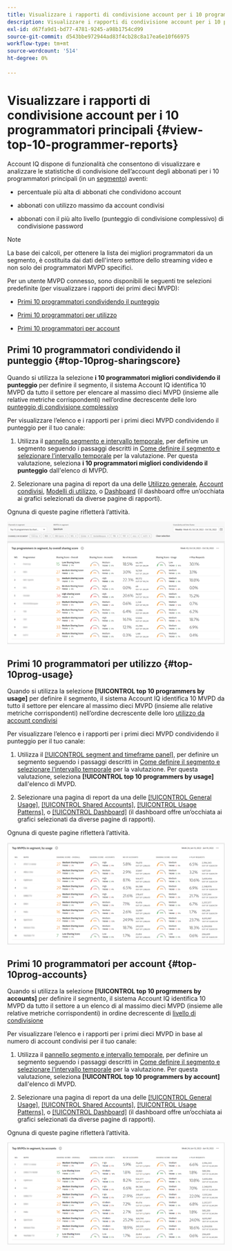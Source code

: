```yaml
---
title: Visualizzare i rapporti di condivisione account per i 10 programmatori principali
description: Visualizzare i rapporti di condivisione account per i 10 programmatori principali
exl-id: d67fa9d1-bd77-4781-9245-a98b1754cd99
source-git-commit: d543bbe972944ad83f4cb28c8a17ea6e10f66975
workflow-type: tm+mt
source-wordcount: '514'
ht-degree: 0%

---
```


# Visualizzare i rapporti di condivisione account per i 10 programmatori principali {#view-top-10-programmer-reports}

Account IQ dispone di funzionalità che consentono di visualizzare e analizzare le statistiche di condivisione dell’account degli abbonati per i 10 programmatori principali (in un [segmento](/help/accountiq/product-concepts.md#segmet-def)) aventi:

* percentuale più alta di abbonati che condividono account

* abbonati con utilizzo massimo da account condivisi

* abbonati con il più alto livello (punteggio di condivisione complessivo) di condivisione password

>[!NOTE]
>
>La base dei calcoli, per ottenere la lista dei migliori programmatori da un segmento, è costituita dai dati dell&#39;intero settore dello streaming video e non solo dei programmatori MVPD specifici.

<!--
>[!NOTE]
>
>Only the MVPDs that have a minimum of 50,000 active subscriber accounts are considered to obtain these reports.
-->

Per un utente MVPD connesso, sono disponibili le seguenti tre selezioni predefinite (per visualizzare i rapporti dei primi dieci MVPD):

* [Primi 10 programmatori condividendo il punteggio](#top-10prog-sharingscore)

* [Primi 10 programmatori per utilizzo](#top-10prog-usage)

* [Primi 10 programmatori per account](#top-10prog-accounts)

## Primi 10 programmatori condividendo il punteggio {#top-10prog-sharingscore}

Quando si utilizza la selezione **i 10 programmatori migliori condividendo il punteggio** per definire il segmento, il sistema Account IQ identifica 10 MVPD da tutto il settore per elencare al massimo dieci MVPD (insieme alle relative metriche corrispondenti) nell’ordine decrescente delle loro [punteggio di condivisione complessivo](/help/accountiq/product-concepts.md#overall-sharing-score)

Per visualizzare l’elenco e i rapporti per i primi dieci MVPD condividendo il punteggio per il tuo canale:

1. Utilizza il [pannello segmento e intervallo temporale](/help/accountiq/segments-timeframe.md), per definire un segmento seguendo i passaggi descritti in [Come definire il segmento e selezionare l’intervallo temporale](/help/accountiq/howto-select-segment-timeframe.md) per la valutazione. Per questa valutazione, seleziona **i 10 programmatori migliori condividendo il punteggio** dall&#39;elenco di MVPD.

1. Selezionare una pagina di report da una delle [Utilizzo generale](/help/accountiq/general-usage-reports.md), [Account condivisi](/help/accountiq/shared-acc-reports.md), [Modelli di utilizzo](/help/accountiq/usage-patterns.md), o [Dashboard](/help/accountiq/dashboard.md) (il dashboard offre un’occhiata ai grafici selezionati da diverse pagine di rapporti).

Ognuna di queste pagine rifletterà l’attività.

![](assets/top-ten-prog-overallscore.png)

## Primi 10 programmatori per utilizzo {#top-10prog-usage}

Quando si utilizza la selezione **[!UICONTROL top 10 programmers by usage]** per definire il segmento, il sistema Account IQ identifica 10 MVPD da tutto il settore per elencare al massimo dieci MVPD (insieme alle relative metriche corrispondenti) nell’ordine decrescente delle loro [utilizzo da account condivisi](/help/accountiq/product-concepts.md)

Per visualizzare l’elenco e i rapporti per i primi dieci MVPD condividendo il punteggio per il tuo canale:

1. Utilizza il [[!UICONTROL segment and timeframe panel]](/help/accountiq/segments-timeframe.md), per definire un segmento seguendo i passaggi descritti in [Come definire il segmento e selezionare l’intervallo temporale](/help/accountiq/howto-select-segment-timeframe.md) per la valutazione. Per questa valutazione, seleziona **[!UICONTROL top 10 programmers by usage]** dall&#39;elenco di MVPD.

1. Selezionare una pagina di report da una delle [[!UICONTROL General Usage]](/help/accountiq/general-usage-reports.md), [[!UICONTROL Shared Accounts]](/help/accountiq/shared-acc-reports.md), [[!UICONTROL Usage Patterns]](/help/accountiq/usage-patterns.md), o [[!UICONTROL Dashboard]](/help/accountiq/dashboard.md) (il dashboard offre un’occhiata ai grafici selezionati da diverse pagine di rapporti).

Ognuna di queste pagine rifletterà l’attività.

![](assets/top-ten-mvpds-usage.png)

## Primi 10 programmatori per account {#top-10prog-accounts}

Quando si utilizza la selezione **[!UICONTROL top 10 progrmmers by accounts]** per definire il segmento, il sistema Account IQ identifica 10 MVPD da tutto il settore a un elenco di al massimo dieci MVPD (insieme alle relative metriche corrispondenti) in ordine decrescente di [livello di condivisione](/help/accountiq/product-concepts.md)

Per visualizzare l’elenco e i rapporti per i primi dieci MVPD in base al numero di account condivisi per il tuo canale:

1. Utilizza il [pannello segmento e intervallo temporale](/help/accountiq/segments-timeframe.md), per definire un segmento seguendo i passaggi descritti in [Come definire il segmento e selezionare l’intervallo temporale](/help/accountiq/howto-select-segment-timeframe.md) per la valutazione. Per questa valutazione, seleziona **[!UICONTROL top 10 programmers by account]** dall&#39;elenco di MVPD.

1. Selezionare una pagina di report da una delle [[!UICONTROL General Usage]](/help/accountiq/general-usage-reports.md), [[!UICONTROL Shared Accounts]](/help/accountiq/shared-acc-reports.md), [[!UICONTROL Usage Patterns]](/help/accountiq/usage-patterns.md), o [[!UICONTROL Dashboard]](/help/accountiq/dashboard.md) (il dashboard offre un’occhiata ai grafici selezionati da diverse pagine di rapporti).

Ognuna di queste pagine rifletterà l’attività.

![](assets/top-ten-mvpds-accounts.png)
